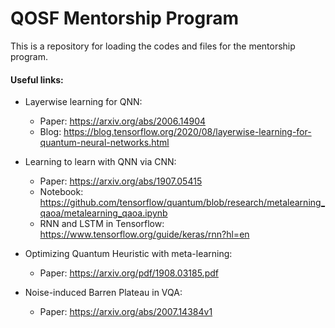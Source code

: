 # QOSF Mentorship Program

This is a repository for loading the codes and files for the mentorship program.

#### Useful links:
- Layerwise learning for QNN:
  - Paper: https://arxiv.org/abs/2006.14904
  - Blog: https://blog.tensorflow.org/2020/08/layerwise-learning-for-quantum-neural-networks.html

- Learning to learn with QNN via CNN:
  - Paper: https://arxiv.org/abs/1907.05415
  - Notebook: https://github.com/tensorflow/quantum/blob/research/metalearning_qaoa/metalearning_qaoa.ipynb
  - RNN and LSTM in Tensorflow: https://www.tensorflow.org/guide/keras/rnn?hl=en

- Optimizing Quantum Heuristic with meta-learning:
  - Paper: https://arxiv.org/pdf/1908.03185.pdf

- Noise-induced Barren Plateau in VQA:
  - Paper: https://arxiv.org/abs/2007.14384v1
